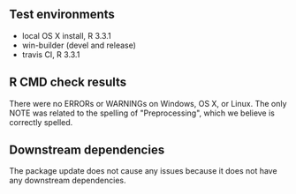 ## Test environments
* local OS X install, R 3.3.1
* win-builder (devel and release)
* travis CI, R 3.3.1

## R CMD check results
There were no ERRORs or WARNINGs on Windows, OS X, or Linux. The only NOTE was related to the spelling of "Preprocessing", which we believe is correctly spelled.

## Downstream dependencies
The package update does not cause any issues because it does not have any downstream dependencies. 


